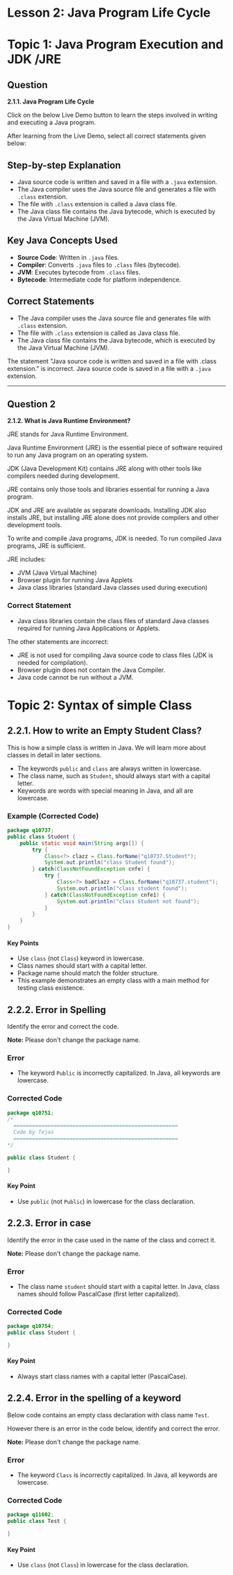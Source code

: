 # Lesson 2: Java Program Life Cycle

# Topic 1: Java Program Execution and JDK /JRE

## Question

**2.1.1. Java Program Life Cycle**

Click on the below Live Demo button to learn the steps involved in writing and executing a Java program.

After learning from the Live Demo, select all correct statements given below:

## Step-by-step Explanation

- Java source code is written and saved in a file with a `.java` extension.
- The Java compiler uses the Java source file and generates a file with `.class` extension.
- The file with `.class` extension is called a Java class file.
- The Java class file contains the Java bytecode, which is executed by the Java Virtual Machine (JVM).

## Key Java Concepts Used

- **Source Code**: Written in `.java` files.
- **Compiler**: Converts `.java` files to `.class` files (bytecode).
- **JVM**: Executes bytecode from `.class` files.
- **Bytecode**: Intermediate code for platform independence.

## Correct Statements

- The Java compiler uses the Java source file and generates file with `.class` extension.
- The file with `.class` extension is called as Java class file.
- The Java class file contains the Java bytecode, which is executed by the Java Virtual Machine (JVM).

The statement "Java source code is written and saved in a file with .class extension." is incorrect. Java source code is saved in a file with a `.java` extension.

---

## Question 2

**2.1.2. What is Java Runtime Environment?**

JRE stands for Java Runtime Environment.

Java Runtime Environment (JRE) is the essential piece of software required to run any Java program on an operating system.

JDK (Java Development Kit) contains JRE along with other tools like compilers needed during development.

JRE contains only those tools and libraries essential for running a Java program.

JDK and JRE are available as separate downloads. Installing JDK also installs JRE, but installing JRE alone does not provide compilers and other development tools.

To write and compile Java programs, JDK is needed. To run compiled Java programs, JRE is sufficient.

JRE includes:

- JVM (Java Virtual Machine)
- Browser plugin for running Java Applets
- Java class libraries (standard Java classes used during execution)

### Correct Statement

- Java class libraries contain the class files of standard Java classes required for running Java Applications or Applets.

The other statements are incorrect:

- JRE is not used for compiling Java source code to class files (JDK is needed for compilation).
- Browser plugin does not contain the Java Compiler.
- Java code cannot be run without a JVM.

# Topic 2: Syntax of simple Class

## 2.2.1. How to write an Empty Student Class?

This is how a simple class is written in Java. We will learn more about classes in detail in later sections.

- The keywords `public` and `class` are always written in lowercase.
- The class name, such as `Student`, should always start with a capital letter.
- Keywords are words with special meaning in Java, and all are lowercase.

### Example (Corrected Code)

```java
package q10737;
public class Student {
    public static void main(String args[]) {
        try {
            Class<?> clazz = Class.forName("q10737.Student");
            System.out.println("class Student found");
        } catch(ClassNotFoundException cnfe) {
            try {
                Class<?> badClazz = Class.forName("q10737.student");
                System.out.println("class student found");
            } catch(ClassNotFoundException cnfe1) {
                System.out.println("class Student not found");
            }
        }
    }
}
```

#### Key Points

- Use `class` (not `Class`) keyword in lowercase.
- Class names should start with a capital letter.
- Package name should match the folder structure.
- This example demonstrates an empty class with a main method for testing class existence.

## 2.2.2. Error in Spelling

Identify the error and correct the code.

**Note:** Please don't change the package name.

### Error

- The keyword `Public` is incorrectly capitalized. In Java, all keywords are lowercase.

### Corrected Code

```java
package q10751;
/*
  =====================================================
  Code by Tejas
  =====================================================
*/

public class Student {

}
```

#### Key Point

- Use `public` (not `Public`) in lowercase for the class declaration.

## 2.2.3. Error in case

Identify the error in the case used in the name of the class and correct it.

**Note:** Please don't change the package name.

### Error

- The class name `student` should start with a capital letter. In Java, class names should follow PascalCase (first letter capitalized).

### Corrected Code

```java
package q10754;
public class Student {

}
```

#### Key Point

- Always start class names with a capital letter (PascalCase).

## 2.2.4. Error in the spelling of a keyword

Below code contains an empty class declaration with class name `Test`.

However there is an error in the code below, identify and correct the error.

**Note:** Please don't change the package name.

### Error

- The keyword `Class` is incorrectly capitalized. In Java, all keywords are lowercase.

### Corrected Code

```java
package q11602;
public class Test {

}
```

#### Key Point

- Use `class` (not `Class`) in lowercase for the class declaration.
